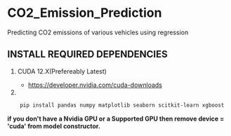 # CO2_Emission_Prediction
Predicting CO2 emissions of various vehicles using regression

## INSTALL REQUIRED DEPENDENCIES

1. CUDA 12.X(Prefereably Latest)
    - https://developer.nvidia.com/cuda-downloads 

2. 
```bash
    pip install pandas numpy matplotlib seaborn scitkit-learn xgboost
```
**if you don't have a Nvidia GPU or a Supported GPU then remove device = 'cuda' from model constructor.**